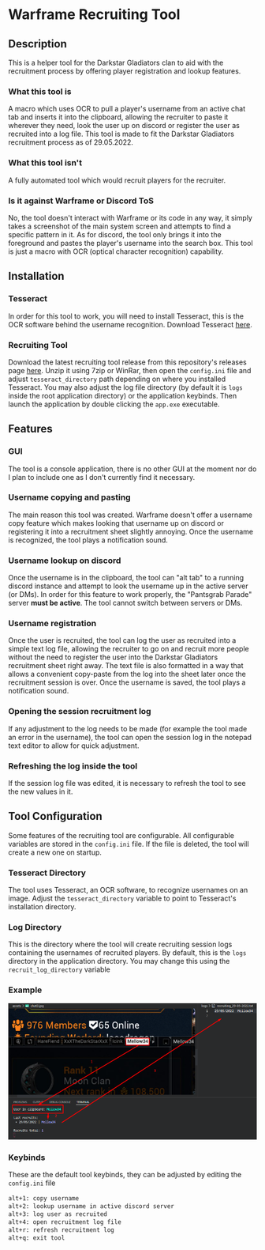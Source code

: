 # Warframe Recruiting Tool

## Description

This is a helper tool for the Darkstar Gladiators clan to aid with the recruitment process by offering player registration and lookup features.

### What this tool is

A macro which uses OCR to pull a player's username from an active chat tab and inserts it into the clipboard, allowing the recruiter to paste it wherever they need, look the user up on discord or register the user as recruited into a log file. This tool is made to fit the Darkstar Gladiators recruitment process as of 29.05.2022.

### What this tool isn't

A fully automated tool which would recruit players for the recruiter.

### Is it against Warframe or Discord ToS

No, the tool doesn't interact with Warframe or its code in any way, it simply takes a screenshot of the main system screen and attempts to find a specific pattern in it. As for discord, the tool only brings it into the foreground and pastes the player's username into the search box. This tool is just a macro with OCR (optical character recognition) capability.

## Installation

### Tesseract

In order for this tool to work, you will need to install Tesseract, this is the OCR software behind the username recognition. Download Tesseract [here](https://github.com/UB-Mannheim/tesseract/wiki).

### Recruiting Tool

Download the latest recruiting tool release from this repository's releases page [here](https://github.com/Aravill/warframe-recruit-tool/releases). Unzip it using 7zip or WinRar, then open the `config.ini` file and adjust `tesseract_directory` path depending on where you installed Tesseract. You may also adjust the log file directory (by default it is `logs` inside the root application directory) or the application keybinds. Then launch the application by double clicking the `app.exe` executable.

## Features

### GUI

The tool is a console application, there is no other GUI at the moment nor do I plan to include one as I don't currently find it necessary.

### Username copying and pasting

The main reason this tool was created. Warframe doesn't offer a username copy feature which makes looking that username up on discord or registering it into a recruitment sheet slightly annoying. Once the username is recognized, the tool plays a notification sound.

### Username lookup on discord

Once the username is in the clipboard, the tool can "alt tab" to a running discord instance and attempt to look the username up in the active server (or DMs). In order for this feature to work properly, the "Pantsgrab Parade" server **must be active**. The tool cannot switch between servers or DMs.

### Username registration

Once the user is recruited, the tool can log the user as recruited into a simple text log file, allowing the recruiter to go on and recruit more people without the need to register the user into the Darkstar Gladiators recruitment sheet right away. The text file is also formatted in a way that allows a convenient copy-paste from the log into the sheet later once the recruitment session is over. Once the username is saved, the tool plays a notification sound.

### Opening the session recruitment log

If any adjustment to the log needs to be made (for example the tool made an error in the username), the tool can open the session log in the notepad text editor to allow for quick adjustment.

### Refreshing the log inside the tool

If the session log file was edited, it is necessary to refresh the tool to see the new values in it.

## Tool Configuration

Some features of the recruiting tool are configurable. All configurable variables are stored in the `config.ini` file. If the file is deleted, the tool will create a new one on startup.

### Tesseract Directory

The tool uses Tesseract, an OCR software, to recognize usernames on an image. Adjust the `tesseract_directory` variable to point to Tesseract's installation directory.

### Log Directory

This is the directory where the tool will create recruiting session logs containing the usernames of recruited players. By default, this is the `logs` directory in the application directory. You may change this using the `recruit_log_directory` variable

### Example

![Alt text](/assets/example.png?raw=true "Example")

### Keybinds

These are the default tool keybinds, they can be adjusted by editing the `config.ini` file

```
alt+1: copy username
alt+2: lookup username in active discord server
alt+3: log user as recruited
alt+4: open recruitment log file
alt+r: refresh recruitment log
alt+q: exit tool
```
